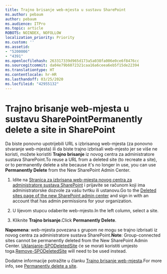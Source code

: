 ```yaml
---
title: Trajno brisanje web-mjesta u sustavu SharePoint
ms.author: pebaum
author: pebaum
ms.audience: ITPro
ms.topic: article
ROBOTS: NOINDEX, NOFOLLOW
localization_priority: Priority
ms.custom: ''
ms.assetid:
- "5200006"
- "4391"
ms.openlocfilehash: 263317339d965d173a5a038fa006e0ce6f8476cc
ms.sourcegitcommit: da04e79b6072321caa16a6ceea6eb5f15de22394
ms.translationtype: HT
ms.contentlocale: hr-HR
ms.lasthandoff: 03/25/2020
ms.locfileid: "42955132"
---
```

# <a name="permanently-delete-a-site-in-sharepoint"></a><span data-ttu-id="91068-102">Trajno brisanje web-mjesta u sustavu SharePoint</span><span class="sxs-lookup"><span data-stu-id="91068-102">Permanently delete a site in SharePoint</span></span>

<span data-ttu-id="91068-103">Da biste ponovno upotrijebili URL s izbrisanog web-mjesta (za ponovno stvaranje web-mjesta) ili da biste trajno izbrisali web-mjesto jer se više ne koristi, možete koristiti **Trajno brisanje** iz novog centra za administratore sustava SharePoint.</span><span class="sxs-lookup"><span data-stu-id="91068-103">To reuse a URL from a deleted site (to recreate a site), or to permanently delete a site because it's no longer in use, you can use **Permanently Delete** from the New SharePoint Admin Center.</span></span> 

1. <span data-ttu-id="91068-104">Idite na [Stranica za izbrisana web-mjesta novog centra za administratore sustava SharePoint](https://admin.microsoft.com/sharepoint?page=recycleBin&modern=true) i prijavite se računom koji ima administratorske dozvole za vašu tvrtku ili ustanovu.</span><span class="sxs-lookup"><span data-stu-id="91068-104">Go to the [Deleted sites page of the new SharePoint admin center](https://admin.microsoft.com/sharepoint?page=recycleBin&modern=true) and sign in with an account that has admin permissions for your organization.</span></span> 

2. <span data-ttu-id="91068-105">U lijevom stupcu odaberite web-mjesto.</span><span class="sxs-lookup"><span data-stu-id="91068-105">In the left column, select a site.</span></span> 

3. <span data-ttu-id="91068-106">Kliknite **Trajno brisanje**.</span><span class="sxs-lookup"><span data-stu-id="91068-106">Click **Permanently Delete**.</span></span> 

<span data-ttu-id="91068-107">**Napomena**: web-mjesta povezana s grupom ne mogu se trajno izbrisati iz novog centra za administratore sustava SharePoint.</span><span class="sxs-lookup"><span data-stu-id="91068-107">**Note**: Group-connected sites cannot be permanently deleted from the New SharePoint Admin Center.</span></span> <span data-ttu-id="91068-108">[Uklanjanje-SPODeletedSite](https://docs.microsoft.com/powershell/module/sharepoint-online/remove-spodeletedsite) će se morati koristiti umjesto toga.</span><span class="sxs-lookup"><span data-stu-id="91068-108">[Remove-SPODeletedSite](https://docs.microsoft.com/powershell/module/sharepoint-online/remove-spodeletedsite) will need to be used instead.</span></span>  

<span data-ttu-id="91068-109">Dodatne informacije potražite u članku [Trajno brisanje web-mjesta](https://docs.microsoft.com/sharepoint/delete-site-collection#permanently-delete-a-site).</span><span class="sxs-lookup"><span data-stu-id="91068-109">For more info, see [Permanently delete a site](https://docs.microsoft.com/sharepoint/delete-site-collection#permanently-delete-a-site).</span></span> 
